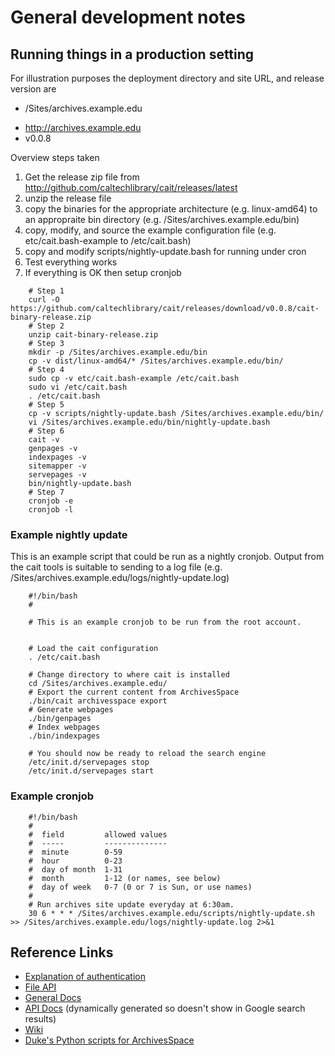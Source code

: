 
# General development notes

## Running things in a production setting

For illustration purposes the deployment directory and site URL,
and release version are

* /Sites/archives.example.edu
+ http://archives.example.edu
+ v0.0.8  

Overview steps taken

1. Get the release zip file from http://github.com/caltechlibrary/cait/releases/latest
2. unzip the release file
3. copy the binaries for the appropriate architecture (e.g. linux-amd64) to an appropraite bin directory (e.g. /Sites/archives.example.edu/bin)
4. copy, modify, and source the example configuration file (e.g. etc/cait.bash-example to /etc/cait.bash)
5. copy and modify scripts/nightly-update.bash for running under cron
6. Test everything works
7. If everything is OK then setup cronjob

```shell
    # Step 1
    curl -O https://github.com/caltechlibrary/cait/releases/download/v0.0.8/cait-binary-release.zip
    # Step 2
    unzip cait-binary-release.zip
    # Step 3
    mkdir -p /Sites/archives.example.edu/bin
    cp -v dist/linux-amd64/* /Sites/archives.example.edu/bin/
    # Step 4
    sudo cp -v etc/cait.bash-example /etc/cait.bash
    sudo vi /etc/cait.bash
    . /etc/cait.bash
    # Step 5
    cp -v scripts/nightly-update.bash /Sites/archives.example.edu/bin/
    vi /Sites/archives.example.edu/bin/nightly-update.bash
    # Step 6
    cait -v
    genpages -v
    indexpages -v
    sitemapper -v
    servepages -v
    bin/nightly-update.bash
    # Step 7
    cronjob -e
    cronjob -l
```


### Example nightly update

This is an example script that could be run as a nightly cronjob. Output from the cait tools is suitable to sending to a log file (e.g. /Sites/archives.example.edu/logs/nightly-update.log)

```shell
    #!/bin/bash
    #

    # This is an example cronjob to be run from the root account.


    # Load the cait configuration
    . /etc/cait.bash

    # Change directory to where cait is installed
    cd /Sites/archives.example.edu/
    # Export the current content from ArchivesSpace
    ./bin/cait archivesspace export
    # Generate webpages
    ./bin/genpages
    # Index webpages
    ./bin/indexpages

    # You should now be ready to reload the search engine
    /etc/init.d/servepages stop
    /etc/init.d/servepages start
```

### Example cronjob

```shell
    #!/bin/bash
    #
    #  field         allowed values
    #  -----         --------------
    #  minute        0-59
    #  hour          0-23
    #  day of month  1-31
    #  month         1-12 (or names, see below)
    #  day of week   0-7 (0 or 7 is Sun, or use names)
    #
    # Run archives site update everyday at 6:30am.
    30 6 * * * /Sites/archives.example.edu/scripts/nightly-update.sh >> /Sites/archives.example.edu/logs/nightly-update.log 2>&1
```


## Reference Links

+ [Explanation of authentication](https://github.com/archivesspace/archivesspace/blob/4c26d82b1b0e343b7e1aea86a11913dcf6ff5b6f/docs/slate/source/index.md#authentication)
+ [File API](https://archivesspace.github.io/archivesspace/doc/file.API.html)
+ [General Docs](https://archivesspace.github.io/archivesspace/)
+ [API Docs](http://archivesspace.github.io/archivesspace/api/) (dynamically generated so doesn't show in Google search results)
+ [Wiki](https://archivesspace.atlassian.net/wiki/display/ADC/ArchivesSpace)
+ [Duke's Python scripts for ArchivesSpace](https://github.com/noahgh221/archivesspace-duke-scripts)
